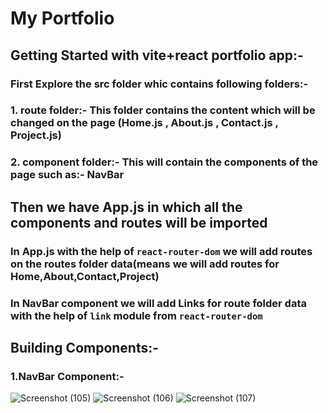 # My Portfolio
## Getting Started with vite+react portfolio app:-

### First Explore the src folder whic contains following folders:-
### 1. route folder:- This folder contains the content which will be changed on the page (Home.js , About.js , Contact.js , Project.js)
### 2. component folder:- This will contain the components of the page such as:- NavBar

## Then we have App.js in which all the components and routes will be imported
### In App.js with the help of `react-router-dom` we will add routes on the routes folder data(means we will add routes for Home,About,Contact,Project) 
### In NavBar component we will add Links for route folder data with the help of `link` module from `react-router-dom`


## Building Components:-
### 1.NavBar Component:-
![Screenshot (105)](https://github.com/Sahil-563/My-Portfolio/assets/93484552/463b6a2d-24ff-41e9-99c6-434745350cc7)
![Screenshot (106)](https://github.com/Sahil-563/My-Portfolio/assets/93484552/c4d3ed62-1d0e-4022-8462-7a1fa0b3fc53)
![Screenshot (107)](https://github.com/Sahil-563/My-Portfolio/assets/93484552/53371d14-f8be-4e3d-8eec-ad6370a22754)

